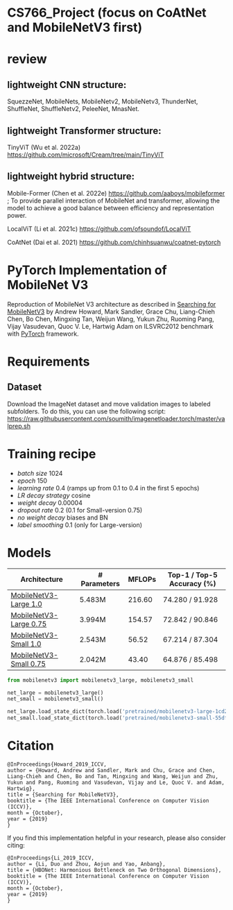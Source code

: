 # CS766_Project (focus on CoAtNet and MobileNetV3 first)
# review
## lightweight CNN structure: 
SquezzeNet, MobileNets, MobileNetv2, MobileNetv3, ThunderNet, ShuffleNet, ShuffleNetv2, PeleeNet, MnasNet.

## lightweight Transformer structure: 
TinyViT (Wu et al. 2022a)
https://github.com/microsoft/Cream/tree/main/TinyViT

## lightweight hybrid structure: 
Mobile-Former (Chen et al. 2022e)
https://github.com/aaboys/mobileformer
; To provide parallel interaction of MobileNet and transformer, allowing the model to achieve a good balance between efficiency and representation power.

LocalViT (Li et al. 2021c)
https://github.com/ofsoundof/LocalViT

CoAtNet (Dai et al. 2021)
https://github.com/chinhsuanwu/coatnet-pytorch




# PyTorch Implementation of MobileNet V3
Reproduction of MobileNet V3 architecture as described in [Searching for MobileNetV3](https://arxiv.org/abs/1905.02244) by Andrew Howard, Mark Sandler, Grace Chu, Liang-Chieh Chen, Bo Chen, Mingxing Tan, Weijun Wang, Yukun Zhu, Ruoming Pang, Vijay Vasudevan, Quoc V. Le, Hartwig Adam on ILSVRC2012 benchmark with [PyTorch](pytorch.org) framework.

# Requirements
## Dataset
Download the ImageNet dataset and move validation images to labeled subfolders.
To do this, you can use the following script: https://raw.githubusercontent.com/soumith/imagenetloader.torch/master/valprep.sh

# Training recipe
* *batch size* 1024
* *epoch* 150
* *learning rate* 0.4 (ramps up from 0.1 to 0.4 in the first 5 epochs)
* *LR decay strategy* cosine
* *weight decay* 0.00004
* *dropout rate* 0.2 (0.1 for Small-version 0.75)
* *no weight decay* biases and BN
* *label smoothing* 0.1 (only for Large-version)

# Models
| Architecture      | # Parameters | MFLOPs | Top-1 / Top-5 Accuracy (%) |
| ----------------- | ------------ | ------ | -------------------------- |
| [MobileNetV3-Large 1.0](https://github.com/d-li14/mobilenetv3.pytorch/blob/master/pretrained/mobilenetv3-large-1cd25616.pth) | 5.483M | 216.60 | 74.280 / 91.928 |
| [MobileNetV3-Large 0.75](https://github.com/d-li14/mobilenetv3.pytorch/blob/master/pretrained/mobilenetv3-large-0.75-9632d2a8.pth) | 3.994M | 154.57 | 72.842 / 90.846 |
| [MobileNetV3-Small 1.0](https://github.com/d-li14/mobilenetv3.pytorch/blob/master/pretrained/mobilenetv3-small-55df8e1f.pth) | 2.543M |  56.52 | 67.214 / 87.304 |
| [MobileNetV3-Small 0.75](https://github.com/d-li14/mobilenetv3.pytorch/blob/master/pretrained/mobilenetv3-small-0.75-86c972c3.pth) | 2.042M |  43.40 | 64.876 / 85.498 |


```python
from mobilenetv3 import mobilenetv3_large, mobilenetv3_small

net_large = mobilenetv3_large()
net_small = mobilenetv3_small()

net_large.load_state_dict(torch.load('pretrained/mobilenetv3-large-1cd25616.pth'))
net_small.load_state_dict(torch.load('pretrained/mobilenetv3-small-55df8e1f.pth'))
```

# Citation
```
@InProceedings{Howard_2019_ICCV,
author = {Howard, Andrew and Sandler, Mark and Chu, Grace and Chen, Liang-Chieh and Chen, Bo and Tan, Mingxing and Wang, Weijun and Zhu, Yukun and Pang, Ruoming and Vasudevan, Vijay and Le, Quoc V. and Adam, Hartwig},
title = {Searching for MobileNetV3},
booktitle = {The IEEE International Conference on Computer Vision (ICCV)},
month = {October},
year = {2019}
}
```
If you find this implementation helpful in your research, please also consider citing:
```
@InProceedings{Li_2019_ICCV,
author = {Li, Duo and Zhou, Aojun and Yao, Anbang},
title = {HBONet: Harmonious Bottleneck on Two Orthogonal Dimensions},
booktitle = {The IEEE International Conference on Computer Vision (ICCV)},
month = {October},
year = {2019}
}
```
